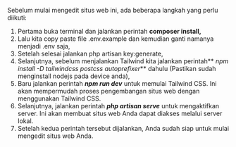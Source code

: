 Sebelum mulai mengedit situs web ini, ada beberapa langkah yang perlu diikuti:

1. Pertama buka terminal dan jalankan perintah **composer install,**
2. Lalu kita copy paste file .env.example dan kemudian ganti namanya menjadi .env saja,
3. Setelah selesai jalankan php artisan key:generate,
4. Selanjutnya, sebelum menjalankan Tailwind kita jalankan perintah** *npm install -D tailwindcss postcss autoprefixer*** dahulu (Pastikan sudah menginstall nodejs pada device anda),
5. Baru jalankan perintah ***npm run dev*** untuk memulai Tailwind CSS. Ini akan mempermudah proses pengembangan situs web dengan menggunakan Tailwind CSS.
6. Selanjutnya, jalankan perintah ***php artisan serve*** untuk mengaktifkan server. Ini akan membuat situs web Anda dapat diakses melalui server lokal.
7. Setelah kedua perintah tersebut dijalankan, Anda sudah siap untuk mulai mengedit situs web Anda.
